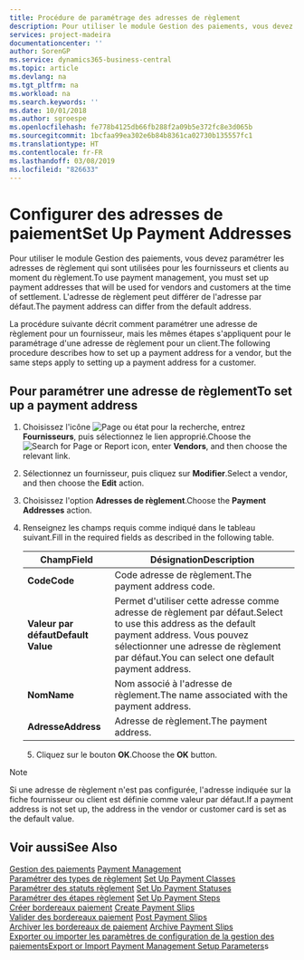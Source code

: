```yaml
---
title: Procédure de paramétrage des adresses de règlement
description: Pour utiliser le module Gestion des paiements, vous devez paramétrer les adresses de règlement qui sont utilisées pour les fournisseurs et clients au moment du règlement. L'adresse de règlement peut différer de l'adresse par défaut.
services: project-madeira
documentationcenter: ''
author: SorenGP
ms.service: dynamics365-business-central
ms.topic: article
ms.devlang: na
ms.tgt_pltfrm: na
ms.workload: na
ms.search.keywords: ''
ms.date: 10/01/2018
ms.author: sgroespe
ms.openlocfilehash: fe778b4125db66fb288f2a09b5e372fc8e3d065b
ms.sourcegitcommit: 1bcfaa99ea302e6b84b8361ca02730b135557fc1
ms.translationtype: HT
ms.contentlocale: fr-FR
ms.lasthandoff: 03/08/2019
ms.locfileid: "826633"
---
```

# <a name="set-up-payment-addresses"></a><span data-ttu-id="0d66c-104">Configurer des adresses de paiement</span><span class="sxs-lookup"><span data-stu-id="0d66c-104">Set Up Payment Addresses</span></span>
<span data-ttu-id="0d66c-105">Pour utiliser le module Gestion des paiements, vous devez paramétrer les adresses de règlement qui sont utilisées pour les fournisseurs et clients au moment du règlement.</span><span class="sxs-lookup"><span data-stu-id="0d66c-105">To use payment management, you must set up payment addresses that will be used for vendors and customers at the time of settlement.</span></span> <span data-ttu-id="0d66c-106">L'adresse de règlement peut différer de l'adresse par défaut.</span><span class="sxs-lookup"><span data-stu-id="0d66c-106">The payment address can differ from the default address.</span></span>  

<span data-ttu-id="0d66c-107">La procédure suivante décrit comment paramétrer une adresse de règlement pour un fournisseur, mais les mêmes étapes s'appliquent pour le paramétrage d'une adresse de règlement pour un client.</span><span class="sxs-lookup"><span data-stu-id="0d66c-107">The following procedure describes how to set up a payment address for a vendor, but the same steps apply to setting up a payment address for a customer.</span></span>  

## <a name="to-set-up-a-payment-address"></a><span data-ttu-id="0d66c-108">Pour paramétrer une adresse de règlement</span><span class="sxs-lookup"><span data-stu-id="0d66c-108">To set up a payment address</span></span>  

1.  <span data-ttu-id="0d66c-109">Choisissez l'icône ![Page ou état pour la recherche](../../media/ui-search/search_small.png "Page ou état pour la recherche"), entrez **Fournisseurs**, puis sélectionnez le lien approprié.</span><span class="sxs-lookup"><span data-stu-id="0d66c-109">Choose the ![Search for Page or Report](../../media/ui-search/search_small.png "Search for Page or Report icon") icon, enter **Vendors**, and then choose the relevant link.</span></span>  
2.  <span data-ttu-id="0d66c-110">Sélectionnez un fournisseur, puis cliquez sur **Modifier**.</span><span class="sxs-lookup"><span data-stu-id="0d66c-110">Select a vendor, and then choose the **Edit** action.</span></span>  
3.  <span data-ttu-id="0d66c-111">Choisissez l'option **Adresses de règlement**.</span><span class="sxs-lookup"><span data-stu-id="0d66c-111">Choose the **Payment Addresses** action.</span></span>  
4.  <span data-ttu-id="0d66c-112">Renseignez les champs requis comme indiqué dans le tableau suivant.</span><span class="sxs-lookup"><span data-stu-id="0d66c-112">Fill in the required fields as described in the following table.</span></span>  

    |<span data-ttu-id="0d66c-113">Champ</span><span class="sxs-lookup"><span data-stu-id="0d66c-113">Field</span></span>|<span data-ttu-id="0d66c-114">Désignation</span><span class="sxs-lookup"><span data-stu-id="0d66c-114">Description</span></span>|  
    |---------------------------------|---------------------------------------|  
    |<span data-ttu-id="0d66c-115">**Code**</span><span class="sxs-lookup"><span data-stu-id="0d66c-115">**Code**</span></span>|<span data-ttu-id="0d66c-116">Code adresse de règlement.</span><span class="sxs-lookup"><span data-stu-id="0d66c-116">The payment address code.</span></span>|  
    |<span data-ttu-id="0d66c-117">**Valeur par défaut**</span><span class="sxs-lookup"><span data-stu-id="0d66c-117">**Default Value**</span></span>|<span data-ttu-id="0d66c-118">Permet d'utiliser cette adresse comme adresse de règlement par défaut.</span><span class="sxs-lookup"><span data-stu-id="0d66c-118">Select to use this address as the default payment address.</span></span> <span data-ttu-id="0d66c-119">Vous pouvez sélectionner une adresse de règlement par défaut.</span><span class="sxs-lookup"><span data-stu-id="0d66c-119">You can select one default payment address.</span></span>|  
    |<span data-ttu-id="0d66c-120">**Nom**</span><span class="sxs-lookup"><span data-stu-id="0d66c-120">**Name**</span></span>|<span data-ttu-id="0d66c-121">Nom associé à l'adresse de règlement.</span><span class="sxs-lookup"><span data-stu-id="0d66c-121">The name associated with the payment address.</span></span>|  
    |<span data-ttu-id="0d66c-122">**Adresse**</span><span class="sxs-lookup"><span data-stu-id="0d66c-122">**Address**</span></span>|<span data-ttu-id="0d66c-123">Adresse de règlement.</span><span class="sxs-lookup"><span data-stu-id="0d66c-123">The payment address.</span></span>|  

    5.  <span data-ttu-id="0d66c-124">Cliquez sur le bouton **OK**.</span><span class="sxs-lookup"><span data-stu-id="0d66c-124">Choose the **OK** button.</span></span>  

> [!NOTE]  
>  <span data-ttu-id="0d66c-125">Si une adresse de règlement n'est pas configurée, l'adresse indiquée sur la fiche fournisseur ou client est définie comme valeur par défaut.</span><span class="sxs-lookup"><span data-stu-id="0d66c-125">If a payment address is not set up, the address in the vendor or customer card is set as the default value.</span></span>  

## <a name="see-also"></a><span data-ttu-id="0d66c-126">Voir aussi</span><span class="sxs-lookup"><span data-stu-id="0d66c-126">See Also</span></span>  
 <span data-ttu-id="0d66c-127">[Gestion des paiements](payment-management.md) </span><span class="sxs-lookup"><span data-stu-id="0d66c-127">[Payment Management](payment-management.md) </span></span>  
 <span data-ttu-id="0d66c-128">[Paramétrer des types de règlement](how-to-set-up-payment-classes.md) </span><span class="sxs-lookup"><span data-stu-id="0d66c-128">[Set Up Payment Classes](how-to-set-up-payment-classes.md) </span></span>  
 <span data-ttu-id="0d66c-129">[Paramétrer des statuts règlement](how-to-set-up-payment-statuses.md) </span><span class="sxs-lookup"><span data-stu-id="0d66c-129">[Set Up Payment Statuses](how-to-set-up-payment-statuses.md) </span></span>  
 <span data-ttu-id="0d66c-130">[Paramétrer des étapes règlement](how-to-set-up-payment-steps.md) </span><span class="sxs-lookup"><span data-stu-id="0d66c-130">[Set Up Payment Steps](how-to-set-up-payment-steps.md) </span></span>  
 <span data-ttu-id="0d66c-131">[Créer bordereaux paiement](how-to-create-payment-slips.md) </span><span class="sxs-lookup"><span data-stu-id="0d66c-131">[Create Payment Slips](how-to-create-payment-slips.md) </span></span>  
 <span data-ttu-id="0d66c-132">[Valider des bordereaux paiement](how-to-post-payment-slips.md) </span><span class="sxs-lookup"><span data-stu-id="0d66c-132">[Post Payment Slips](how-to-post-payment-slips.md) </span></span>  
 <span data-ttu-id="0d66c-133">[Archiver les bordereaux de paiement](how-to-archive-payment-slips.md) </span><span class="sxs-lookup"><span data-stu-id="0d66c-133">[Archive Payment Slips](how-to-archive-payment-slips.md) </span></span>  
 <span data-ttu-id="0d66c-134">[Exporter ou importer les paramètres de configuration de la gestion des paiements](how-to-export-or-import-payment-management-setup-parameters.md)</span><span class="sxs-lookup"><span data-stu-id="0d66c-134">[Export or Import Payment Management Setup Parameters](how-to-export-or-import-payment-management-setup-parameters.md)s</span></span>
